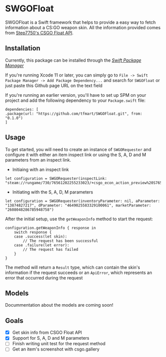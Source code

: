 # SWGOFloat

SWGOFloat is a Swift framework that helps to provide a easy way to fetch information about a CS:GO weapon skin. All the information provided comes from [Step7750's CSGO Float API](https://github.com/Step7750/CSGOFloat).

## Installation

Currently, this package can be installed through the *[Swift Package Manager](https://swift.org/package-manager/)*

If you're running Xcode 11 or later, you can simply go to `File -> Swift Package Manager -> Add Package Dependency...` and search for `SWGOFloat` or just paste this Github page URL on the text field

If you're running an earlier version, you'll have to set up SPM on your project and add the following dependency to your `Package.swift` file:

```
dependencies: [
.package(url: "https://github.com/tfmart/SWGOFloat.git", from: "0.1.0")
]
```

## Usage

To get started, you will need to create an instance of `SWGORequester` and configure it with either an item inspect link or using the S, A, D and M parameters from an inspect link. 

* Initiaing with an inspect link

```
let configuration = SWGORequester(inspectLink: "steam://rungame/730/76561202255233023/+csgo_econ_action_preview%20S76561198084749846A698323590D7935523998312483177")
```

* Initiating with the S, A, D, M parameters

```
let configuration = SWGORequester(inventoryParameter: nil, aParameter: "13874827217", dParameter: "4649025583329100061", marketParameter: "2608048286785948758")
```

After the initial setup, use the `getWeaponInfo` method to start the request:

```
configuration.getWeaponInfo { response in
    switch response {
    case .success(let skin):
        // The request has been successful
    case .failure(let error):
        // The request has failed
    }
}
```
The method will return a `Result` type, which can contain the skin's information if the request succeeds or an `ApiError`, which represents an error that occurred during the request

## Models

Docummentation about the models are coming soon!

## Goals

- [x] Get skin info from CSGO Float API
- [x] Support for S, A, D and M parameters
- [ ] Finish writing unit test for the request method
- [ ] Get an item's screenshot with csgo.gallery
